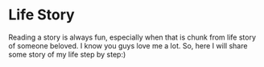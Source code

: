 # Life Story
Reading a story is always fun, especially when that is chunk from life story of someone beloved. I know you guys love me a lot. So, here I will share some story of my life step by step:)
